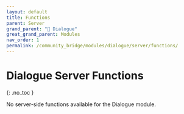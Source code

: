 ```yaml
---
layout: default
title: Functions
parent: Server
grand_parent: "💬 Dialogue"
great_grand_parent: Modules
nav_order: 1
permalink: /community_bridge/modules/dialogue/server/functions/
---
```


# Dialogue Server Functions
{: .no_toc }

No server-side functions available for the Dialogue module.